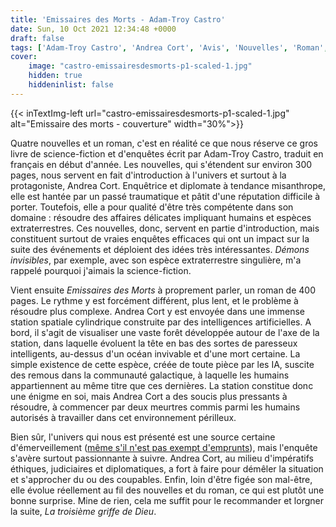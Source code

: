 ```yaml
---
title: 'Emissaires des Morts - Adam-Troy Castro'
date: Sun, 10 Oct 2021 12:34:48 +0000
draft: false
tags: ['Adam-Troy Castro', 'Andrea Cort', 'Avis', 'Nouvelles', 'Roman', 'SFFF']
cover: 
    image: "castro-emissairesdesmorts-p1-scaled-1.jpg"
    hidden: true
    hiddeninlist: false
---
```


{{< inTextImg-left url="castro-emissairesdesmorts-p1-scaled-1.jpg" alt="Emissaire des morts - couverture" width="30%">}} 

Quatre nouvelles et un roman, c'est en réalité ce que nous réserve ce gros livre de science-fiction et d'enquêtes écrit par Adam-Troy Castro, traduit en français en début d'année. Les nouvelles, qui s'étendent sur environ 300 pages, nous servent en fait d'introduction à l'univers et surtout à la protagoniste, Andrea Cort. Enquêtrice et diplomate à tendance misanthrope, elle est hantée par un passé traumatique et pâtit d'une réputation difficile à porter. Toutefois, elle a pour qualité d'être très compétente dans son domaine : résoudre des affaires délicates impliquant humains et espèces extraterrestres. Ces nouvelles, donc, servent en partie d'introduction, mais constituent surtout de vraies enquêtes efficaces qui ont un impact sur la suite des événements et déploient des idées très intéressantes. _Démons invisibles_, par exemple, avec son espèce extraterrestre singulière, m'a rappelé pourquoi j'aimais la science-fiction.

Vient ensuite _Emissaires des Morts_ à proprement parler, un roman de 400 pages. Le rythme y est forcément différent, plus lent, et le problème à résoudre plus complexe. Andrea Cort y est envoyée dans une immense station spatiale cylindrique construite par des intelligences artificielles. A bord, il s'agit de visualiser une vaste forêt développée autour de l'axe de la station, dans laquelle évoluent la tête en bas des sortes de paresseux intelligents, au-dessus d'un océan invivable et d'une mort certaine. La simple existence de cette espèce, créée de toute pièce par les IA, suscite des remous dans la communauté galactique, à laquelle les humains appartiennent au même titre que ces dernières. La station constitue donc une énigme en soi, mais Andrea Cort a des soucis plus pressants à résoudre, à commencer par deux meurtres commis parmi les humains autorisés à travailler dans cet environnement périlleux.

Bien sûr, l'univers qui nous est présenté est une source certaine d'émerveillement ([même s'il n'est pas exempt d'emprunts](https://lecultedapophis.com/2019/12/19/emissaires-des-morts-adam-troy-castro-deuxieme-partie-roman/)), mais l'enquête s'avère surtout passionnante à suivre. Andrea Cort, au milieu d'impératifs éthiques, judiciaires et diplomatiques, a fort à faire pour démêler la situation et s'approcher du ou des coupables. Enfin, loin d'être figée son mal-être, elle évolue réellement au fil des nouvelles et du roman, ce qui est plutôt une bonne surprise. Mine de rien, cela me suffit pour le recommander et lorgner la suite, _La troisième griffe de Dieu_.